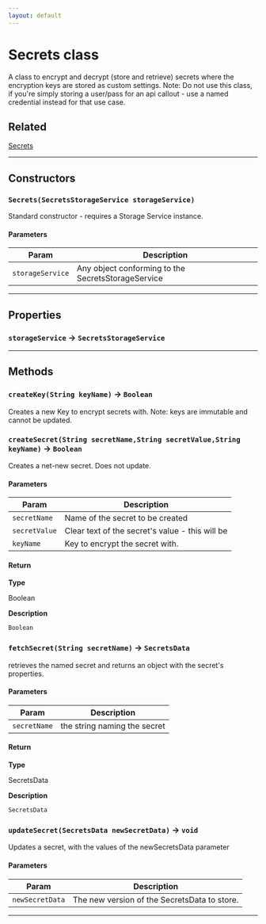 ```yaml
---
layout: default
---
```

# Secrets class

A class to encrypt and decrypt (store and retrieve) secrets where the encryption keys are stored as custom settings. Note: Do not use this class, if you're simply storing a user/pass for an api callout - use a named credential instead for that use case.

## Related

[Secrets](https://github.com/trailheadapps/apex-recipes/wiki/Secrets.md)

---
## Constructors
### `Secrets(SecretsStorageService storageService)`

Standard constructor - requires a Storage Service instance.
#### Parameters
|Param|Description|
|-----|-----------|
|`storageService` |  Any object conforming to the SecretsStorageService |

---
## Properties

### `storageService` → `SecretsStorageService`

---
## Methods
### `createKey(String keyName)` → `Boolean`

Creates a new Key to encrypt secrets with. Note: keys are immutable and cannot be updated.

### `createSecret(String secretName,String secretValue,String keyName)` → `Boolean`

Creates a net-new secret. Does not update.

#### Parameters
|Param|Description|
|-----|-----------|
|`secretName` |   Name of the secret to be created |
|`secretValue` |  Clear text of the secret's value - this will be |
|`keyName` |      Key to encrypt the secret with. |

#### Return

**Type**

Boolean

**Description**

`Boolean`

### `fetchSecret(String secretName)` → `SecretsData`

retrieves the named secret and returns an object with the secret's properties.

#### Parameters
|Param|Description|
|-----|-----------|
|`secretName` |  the string naming the secret |

#### Return

**Type**

SecretsData

**Description**

`SecretsData`

### `updateSecret(SecretsData newSecretData)` → `void`

Updates a secret, with the values of the newSecretsData parameter

#### Parameters
|Param|Description|
|-----|-----------|
|`newSecretData` |  The new version of the SecretsData to store. |

---
